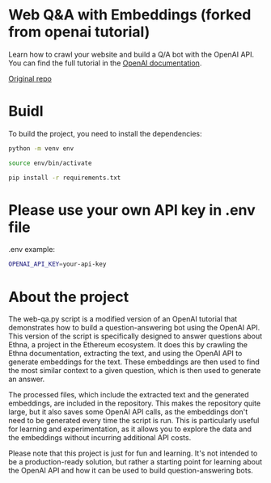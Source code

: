 # Web  Q&A with Embeddings (forked from openai tutorial)

Learn how to crawl your website and build a Q/A bot with the OpenAI API. You can find the full tutorial in the [OpenAI documentation](https://platform.openai.com/docs/tutorials/web-qa-embeddings).

[Original repo](https://github.com/openai/web-crawl-q-and-a-example)

# Buidl

To build the project, you need to install the dependencies:

```bash
python -m venv env

source env/bin/activate

pip install -r requirements.txt
```

# Please use your own API key in .env file

.env example:

```bash
OPENAI_API_KEY=your-api-key
```

# About the project
The web-qa.py script is a modified version of an OpenAI tutorial that demonstrates how to build a question-answering bot using the OpenAI API. This version of the script is specifically designed to answer questions about Ethna, a project in the Ethereum ecosystem. It does this by crawling the Ethna documentation, extracting the text, and using the OpenAI API to generate embeddings for the text. These embeddings are then used to find the most similar context to a given question, which is then used to generate an answer.

The processed files, which include the extracted text and the generated embeddings, are included in the repository. This makes the repository quite large, but it also saves some OpenAI API calls, as the embeddings don't need to be generated every time the script is run. This is particularly useful for learning and experimentation, as it allows you to explore the data and the embeddings without incurring additional API costs.

Please note that this project is just for fun and learning. It's not intended to be a production-ready solution, but rather a starting point for learning about the OpenAI API and how it can be used to build question-answering bots.
